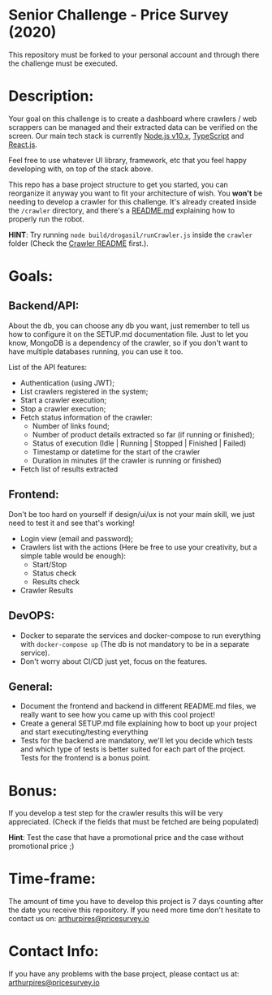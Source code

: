 # Senior Challenge - Price Survey (2020)
This repository must be forked to your personal account and through there the challenge must be executed.


# Description:
Your goal on this challenge is to create a dashboard where crawlers / web scrappers can be managed and their extracted data can be verified on the screen.
Our main tech stack is currently [Node.js v10.x](https://nodejs.org/), [TypeScript](https://www.typescriptlang.org/) and [React.js](https://reactjs.org/). 

Feel free to use whatever UI library, framework, etc that you feel happy developing with, on top of the stack above.

This repo has a base project structure to get you started, you can reorganize it anyway you want to fit your architecture of wish. You **won't** be needing to develop a crawler for this challenge. It's already created inside the `/crawler` directory, and there's a [README.md](./crawler/README.md) explaining how to properly run the robot.

**HINT**: Try running `node build/drogasil/runCrawler.js` inside the `crawler` folder (Check the [Crawler README](./crawler/README.md) first.).


# Goals:
## Backend/API:
About the db, you can choose any db you want, just remember to tell us how to configure it on the SETUP.md documentation file. Just to let you know, MongoDB is a dependency of the crawler, so if you don't want to have multiple databases running, you can use it too.

List of the API features:
- Authentication (using JWT);
- List crawlers registered in the system;
- Start a crawler execution;
- Stop a crawler execution;
- Fetch status information of the crawler:
  - Number of links found;
  - Number of product details extracted so far (if running or finished);
  - Status of execution (Idle | Running | Stopped | Finished | Failed)
  - Timestamp or datetime for the start of the crawler
  - Duration in minutes (if the crawler is running or finished)
- Fetch list of results extracted


## Frontend:
Don't be too hard on yourself if design/ui/ux is not your main skill, we just need to test it and see that's working!

- Login view (email and password);
- Crawlers list with the actions (Here be free to use your creativity, but a simple table would be enough):
  - Start/Stop
  - Status check
  - Results check
- Crawler Results


## DevOPS:
- Docker to separate the services and docker-compose to run everything with `docker-compose up` (The db is not mandatory to be in a separate service).
- Don't worry about CI/CD just yet, focus on the features.
  

## General:
- Document the frontend and backend in different README.md files, we really want to see how you came up with this cool project!
- Create a general SETUP.md file explaining how to boot up your project and start executing/testing everything
- Tests for the backend are mandatory, we'll let you decide which tests and which type of tests is better suited for each part of the project. Tests for the frontend is a bonus point.


# Bonus:
If you develop a test step for the crawler results this will be very appreciated. (Check if the fields that must be fetched are being populated) 

**Hint**: Test the case that have a promotional price and the case without promotional price ;)


# Time-frame:
The amount of time you have to develop this project is 7 days counting after the date you receive this repository. If you need more time don't hesitate to contact us on: arthurpires@pricesurvey.io


# Contact Info:
If you have any problems with the base project, please contact us at: arthurpires@pricesurvey.io

